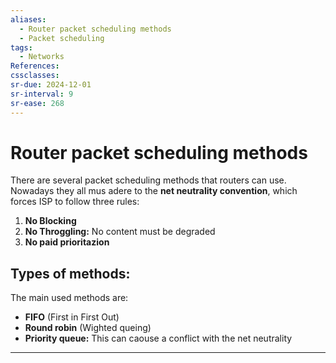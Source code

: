```yaml
---
aliases:
  - Router packet scheduling methods
  - Packet scheduling
tags:
  - Networks
References: 
cssclasses: 
sr-due: 2024-12-01
sr-interval: 9
sr-ease: 268
---
```

# Router packet scheduling methods
There are several packet scheduling methods that routers can use. Nowadays they all mus adere to the **net neutrality convention**, which forces ISP to follow three rules: 
1. **No Blocking** 
2. **No Throggling:** No content must be degraded
3. **No paid prioritazion**

## Types of methods:
The main used methods are: 
+ **FIFO** (First in First Out)
+ **Round robin** (Wighted queing)
+ **Priority queue:** This can caouse a conflict with the net neutrality
***